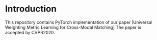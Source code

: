 # Introduction
This repository contains PyTorch implementation of our paper [Universal Weighting Metric Learning for Cross-Modal Matching]
The paper is accepted by CVPR2020.
